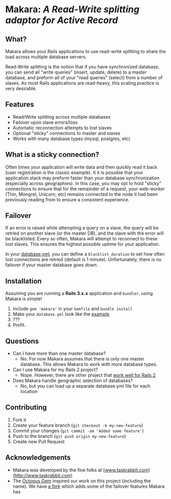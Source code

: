 # Makara: *A Read-Write splitting adaptor for Active Record*

## What?

Makara allows your Rails applications to use read-write splitting to share the load across multiple database servers. 

Read-Write splitting is the notion that if you have synchronized database, you can send all "write queries" (insert, update, delete) to a master database, and preform all of your "read queries" (select) from a number of slaves.  As most Rails applications are read-heavy, this scaling practice is very desirable.
 
## Features

* Read/Write splitting across multiple databases
* Failover upon slave errors/loss
* Automatic reconnection attempts to lost slaves
* Optional "sticky" connections to master and slaves
* Works with many database types (mysql, postgres, etc)

## What is a sticky connection?

Often times your application will write data and then quickly read it back (user registration is the classic example).  It it is possible that your application stack may preform faster than your database synchronization (especially across geographies).  In this case, you may opt to hold "sticky" connections to ensure that for the remainder of a request, your web-worker (Thin, Mongrel, Unicorn, etc) remains connected to the node it had been previously reading from to ensure a consistent experience. 

## Failover

If an error is raised while attempting a query on a slave, the query will be retried on another slave (or the master DB), and the slave with the error will be blacklisted.  Every so often, Makara will attempt to reconnect to these lost slaves.  This ensures the highest possible uptime for your application.

In your [database.yml](https://github.com/taskrabbit/makara/blob/master/database.example.yml), you can define a `blacklist_duration` to set how often lost connections are retried (default is 1 minute).  Unfortunately, there is no failover if your master database goes down.

## Installation

Assuming you are running a **Rails 3.x.x** application and `bundler`, using Makara is simple!

1. Include `gem 'makara'` in your `Gemfile` and `bundle install`
2. Make your `database.yml` look like the [example](https://github.com/taskrabbit/makara/blob/master/database.example.yml)
3. ???
4. Profit.

## Questions

- Can I have more than one master database?
  - No.  For now Makara assumes that there is only one master database.  This allows Makara to work with more database types.
- Can I use Makara for my Rails 2 project?
  - Nope.  However, there are other project that [work well for Rails 2](https://github.com/tchandy/octopus) 
- Does Makara handle geographic selection of databases?
  - No, but you can load up a separate database.yml file for each location  


## Contributing

1. Fork it
2. Create your feature branch (`git checkout -b my-new-feature`)
3. Commit your changes (`git commit -am 'Added some feature'`)
4. Push to the branch (`git push origin my-new-feature`)
5. Create new Pull Request


## Acknowledgements

- Makara was developed by the fine folks at [www.taskrabbit.com](http://www.taskrabbit.com)
- The [Octopus Gem](https://github.com/tchandy/octopus) inspired our work on this project (including the name).  We have [a fork](https://github.com/taskrabbit/octopus/compare/master) which adds some of the failover features Makara has